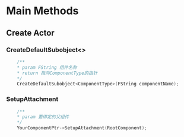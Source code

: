 # Main Methods
## Create Actor

### CreateDefaultSubobject<>
```cpp
    /**
    * param FString 组件名称
    * return 指向ComponentType的指针
    */
    CreateDefaultSubobject<ComponentType>(FString componentName);
```

### SetupAttachment
```cpp
    /**
    * param 要绑定的父组件
    */
    YourComponentPtr->SetupAttachment(RootComponent);
```

